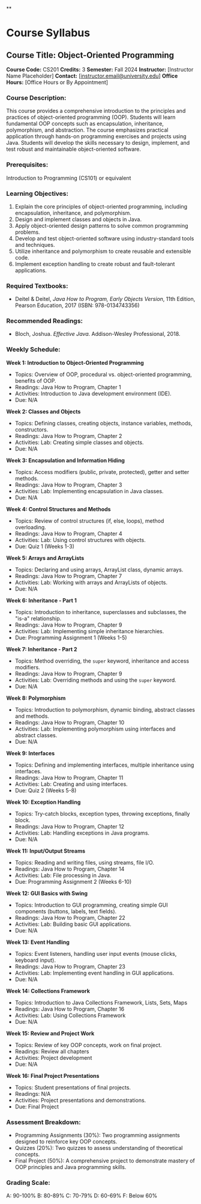 **
# Course Syllabus
## Course Title: Object-Oriented Programming
**Course Code:** CS201
**Credits:** 3
**Semester:** Fall 2024
**Instructor:** [Instructor Name Placeholder]
**Contact:** [instructor.email@university.edu]
**Office Hours:** [Office Hours or By Appointment]

### Course Description:
This course provides a comprehensive introduction to the principles and practices of object-oriented programming (OOP). Students will learn fundamental OOP concepts such as encapsulation, inheritance, polymorphism, and abstraction. The course emphasizes practical application through hands-on programming exercises and projects using Java. Students will develop the skills necessary to design, implement, and test robust and maintainable object-oriented software.

### Prerequisites:
Introduction to Programming (CS101) or equivalent

### Learning Objectives:
1.  Explain the core principles of object-oriented programming, including encapsulation, inheritance, and polymorphism.
2.  Design and implement classes and objects in Java.
3.  Apply object-oriented design patterns to solve common programming problems.
4.  Develop and test object-oriented software using industry-standard tools and techniques.
5.  Utilize inheritance and polymorphism to create reusable and extensible code.
6.  Implement exception handling to create robust and fault-tolerant applications.

### Required Textbooks:
- Deitel & Deitel, *Java How to Program, Early Objects Version*, 11th Edition, Pearson Education, 2017 (ISBN: 978-0134743356)

### Recommended Readings:
- Bloch, Joshua. *Effective Java*. Addison-Wesley Professional, 2018.

### Weekly Schedule:
**Week 1: Introduction to Object-Oriented Programming**
- Topics: Overview of OOP, procedural vs. object-oriented programming, benefits of OOP.
- Readings: Java How to Program, Chapter 1
- Activities: Introduction to Java development environment (IDE).
- Due: N/A

**Week 2: Classes and Objects**
- Topics: Defining classes, creating objects, instance variables, methods, constructors.
- Readings: Java How to Program, Chapter 2
- Activities: Lab: Creating simple classes and objects.
- Due: N/A

**Week 3: Encapsulation and Information Hiding**
- Topics: Access modifiers (public, private, protected), getter and setter methods.
- Readings: Java How to Program, Chapter 3
- Activities: Lab: Implementing encapsulation in Java classes.
- Due: N/A

**Week 4: Control Structures and Methods**
- Topics: Review of control structures (if, else, loops), method overloading.
- Readings: Java How to Program, Chapter 4
- Activities: Lab: Using control structures with objects.
- Due: Quiz 1 (Weeks 1-3)

**Week 5: Arrays and ArrayLists**
- Topics: Declaring and using arrays, ArrayList class, dynamic arrays.
- Readings: Java How to Program, Chapter 7
- Activities: Lab: Working with arrays and ArrayLists of objects.
- Due: N/A

**Week 6: Inheritance - Part 1**
- Topics: Introduction to inheritance, superclasses and subclasses, the "is-a" relationship.
- Readings: Java How to Program, Chapter 9
- Activities: Lab: Implementing simple inheritance hierarchies.
- Due: Programming Assignment 1 (Weeks 1-5)

**Week 7: Inheritance - Part 2**
- Topics: Method overriding, the `super` keyword, inheritance and access modifiers.
- Readings: Java How to Program, Chapter 9
- Activities: Lab: Overriding methods and using the `super` keyword.
- Due: N/A

**Week 8: Polymorphism**
- Topics: Introduction to polymorphism, dynamic binding, abstract classes and methods.
- Readings: Java How to Program, Chapter 10
- Activities: Lab: Implementing polymorphism using interfaces and abstract classes.
- Due: N/A

**Week 9: Interfaces**
- Topics: Defining and implementing interfaces, multiple inheritance using interfaces.
- Readings: Java How to Program, Chapter 11
- Activities: Lab: Creating and using interfaces.
- Due: Quiz 2 (Weeks 5-8)

**Week 10: Exception Handling**
- Topics: Try-catch blocks, exception types, throwing exceptions, finally block.
- Readings: Java How to Program, Chapter 12
- Activities: Lab: Handling exceptions in Java programs.
- Due: N/A

**Week 11: Input/Output Streams**
- Topics: Reading and writing files, using streams, file I/O.
- Readings: Java How to Program, Chapter 14
- Activities: Lab: File processing in Java.
- Due: Programming Assignment 2 (Weeks 6-10)

**Week 12: GUI Basics with Swing**
- Topics: Introduction to GUI programming, creating simple GUI components (buttons, labels, text fields).
- Readings: Java How to Program, Chapter 22
- Activities: Lab: Building basic GUI applications.
- Due: N/A

**Week 13: Event Handling**
- Topics: Event listeners, handling user input events (mouse clicks, keyboard input).
- Readings: Java How to Program, Chapter 23
- Activities: Lab: Implementing event handling in GUI applications.
- Due: N/A

**Week 14: Collections Framework**
- Topics: Introduction to Java Collections Framework, Lists, Sets, Maps
- Readings: Java How to Program, Chapter 16
- Activities: Lab: Using Collections Framework
- Due: N/A

**Week 15: Review and Project Work**
- Topics: Review of key OOP concepts, work on final project.
- Readings: Review all chapters
- Activities: Project development
- Due: N/A

**Week 16: Final Project Presentations**
- Topics: Student presentations of final projects.
- Readings: N/A
- Activities: Project presentations and demonstrations.
- Due: Final Project

### Assessment Breakdown:
- Programming Assignments (30%): Two programming assignments designed to reinforce key OOP concepts.
- Quizzes (20%): Two quizzes to assess understanding of theoretical concepts.
- Final Project (50%): A comprehensive project to demonstrate mastery of OOP principles and Java programming skills.

### Grading Scale:
A: 90-100%
B: 80-89%
C: 70-79%
D: 60-69%
F: Below 60%